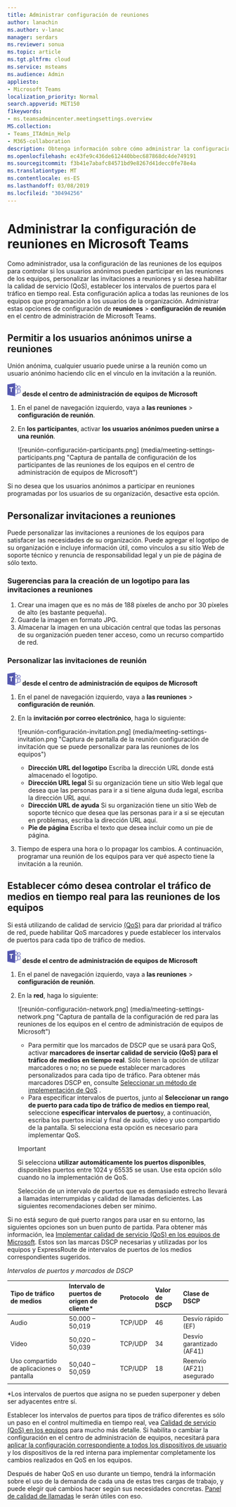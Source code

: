 ```yaml
---
title: Administrar configuración de reuniones
author: lanachin
ms.author: v-lanac
manager: serdars
ms.reviewer: sonua
ms.topic: article
ms.tgt.pltfrm: cloud
ms.service: msteams
ms.audience: Admin
appliesto:
- Microsoft Teams
localization_priority: Normal
search.appverid: MET150
f1keywords:
- ms.teamsadmincenter.meetingsettings.overview
MS.collection:
- Teams_ITAdmin_Help
- M365-collaboration
description: Obtenga información sobre cómo administrar la configuración para las reuniones de los equipos que los usuarios programar en la organización.
ms.openlocfilehash: ec43fe9c436de612440bbec687868dc4de749191
ms.sourcegitcommit: f3b41e7abafc84571bd9e8267d41decc0fe78e4a
ms.translationtype: MT
ms.contentlocale: es-ES
ms.lasthandoff: 03/08/2019
ms.locfileid: "30494256"
---
```

# <a name="manage-meeting-settings-in-microsoft-teams"></a>Administrar la configuración de reuniones en Microsoft Teams

Como administrador, usa la configuración de las reuniones de los equipos para controlar si los usuarios anónimos pueden participar en las reuniones de los equipos, personalizar las invitaciones a reuniones y si desea habilitar la calidad de servicio (QoS), establecer los intervalos de puertos para el tráfico en tiempo real. Esta configuración aplica a todas las reuniones de los equipos que programación a los usuarios de la organización. Administrar estas opciones de configuración de **reuniones** > **configuración de reunión** en el centro de administración de Microsoft Teams.

## <a name="allow-anonymous-users-to-join-meetings"></a>Permitir a los usuarios anónimos unirse a reuniones

Unión anónima, cualquier usuario puede unirse a la reunión como un usuario anónimo haciendo clic en el vínculo en la invitación a la reunión.

![los equipos-logotipo-30x30.png](media/teams-logo-30x30.png) **desde el centro de administración de equipos de Microsoft**

1. En el panel de navegación izquierdo, vaya a **las reuniones** > **configuración de reunión**.
2. En **los participantes**, activar **los usuarios anónimos pueden unirse a una reunión**.

    ![reunión-configuración-participants.png] (media/meeting-settings-participants.png "Captura de pantalla de configuración de los participantes de las reuniones de los equipos en el centro de administración de equipos de Microsoft")

Si no desea que los usuarios anónimos a participar en reuniones programadas por los usuarios de su organización, desactive esta opción.

## <a name="customize-meeting-invitations"></a>Personalizar invitaciones a reuniones

Puede personalizar las invitaciones a reuniones de los equipos para satisfacer las necesidades de su organización. Puede agregar el logotipo de su organización e incluye información útil, como vínculos a su sitio Web de soporte técnico y renuncia de responsabilidad legal y un pie de página de sólo texto.

### <a name="tips-for-creating-a-logo-for-meeting-invitations"></a>Sugerencias para la creación de un logotipo para las invitaciones a reuniones  

1. Crear una imagen que es no más de 188 píxeles de ancho por 30 píxeles de alto (es bastante pequeña).
2. Guarde la imagen en formato JPG.
3. Almacenar la imagen en una ubicación central que todas las personas de su organización pueden tener acceso, como un recurso compartido de red.

### <a name="customize-your-meeting-invitations"></a>Personalizar las invitaciones de reunión

![los equipos-logotipo-30x30.png](media/teams-logo-30x30.png) **desde el centro de administración de equipos de Microsoft**

1. En el panel de navegación izquierdo, vaya a **las reuniones** > **configuración de reunión**.
2. En la **invitación por correo electrónico**, haga lo siguiente:

    ![reunión-configuración-invitation.png] (media/meeting-settings-invitation.png "Captura de pantalla de la reunión configuración de invitación que se puede personalizar para las reuniones de los equipos")

    - **Dirección URL del logotipo** Escriba la dirección URL donde está almacenado el logotipo.
    - **Dirección URL legal** Si su organización tiene un sitio Web legal que desea que las personas para ir a si tiene alguna duda legal, escriba la dirección URL aquí.
    - **Dirección URL de ayuda** Si su organización tiene un sitio Web de soporte técnico que desea que las personas para ir a si se ejecutan en problemas, escriba la dirección URL aquí.
    - **Pie de página** Escriba el texto que desea incluir como un pie de página.
3. Tiempo de espera una hora o lo propagar los cambios. A continuación, programar una reunión de los equipos para ver qué aspecto tiene la invitación a la reunión.  

## <a name="set-how-you-want-to-handle-real-time-media-traffic-for-teams-meetings"></a>Establecer cómo desea controlar el tráfico de medios en tiempo real para las reuniones de los equipos

<a name="bknetwork"> </a>

Si está utilizando de calidad de servicio [(QoS)](qos-in-teams.md) para dar prioridad al tráfico de red, puede habilitar QoS marcadores y puede establecer los intervalos de puertos para cada tipo de tráfico de medios.

 ![los equipos-logotipo-30x30.png](media/teams-logo-30x30.png) **desde el centro de administración de equipos de Microsoft**

1. En el panel de navegación izquierdo, vaya a **las reuniones** > **configuración de reunión**.
2. En la **red**, haga lo siguiente:

    ![reunión-configuración-network.png] (media/meeting-settings-network.png "Captura de pantalla de la configuración de red para las reuniones de los equipos en el centro de administración de equipos de Microsoft")

    - Para permitir que los marcados de DSCP que se usará para QoS, activar **marcadores de insertar calidad de servicio (QoS) para el tráfico de medios en tiempo real**. Sólo tienen la opción de utilizar marcadores o no; no se puede establecer marcadores personalizados para cada tipo de tráfico. Para obtener más marcadores DSCP en, consulte [Seleccionar un método de implementación de QoS](QoS-in-Teams.md#select-a-qos-implementation-method) .
    - Para especificar intervalos de puertos, junto al **Seleccionar un rango de puerto para cada tipo de tráfico de medios en tiempo real**, seleccione **especificar intervalos de puertos**y, a continuación, escriba los puertos inicial y final de audio, vídeo y uso compartido de la pantalla. Si selecciona esta opción es necesario para implementar QoS.
    > [!IMPORTANT]
    > Si selecciona **utilizar automáticamente los puertos disponibles**, disponibles puertos entre 1024 y 65535 se usan. Use esta opción sólo cuando no la implementación de QoS.
    >
    > Selección de un intervalo de puertos que es demasiado estrecho llevará a llamadas interrumpidas y calidad de llamadas deficientes. Las siguientes recomendaciones deben ser mínimo.

 Si no está seguro de qué puerto rangos para usar en su entorno, las siguientes opciones son un buen punto de partida. Para obtener más información, lea [Implementar calidad de servicio (QoS) en los equipos de Microsoft](QoS-in-Teams.md). Estos son las marcas DSCP necesarias y utilizadas por los equipos y ExpressRoute de intervalos de puertos de los medios correspondientes sugeridos.

_Intervalos de puertos y marcados de DSCP_

Tipo de tráfico de medios| Intervalo de puertos de origen de cliente\* |Protocolo|Valor de DSCP|Clase de DSCP|
|:---             |:---                         |:---    |:---      |:---      |
|Audio            | 50.000 – 50,019               |TCP/UDP |46        |Desvío rápido (EF)|
|Vídeo            | 50,020 – 50,039               |TCP/UDP |34        |Desvío garantizado (AF41)|
|Uso compartido de aplicaciones o pantalla| 50,040 – 50,059      |TCP/UDP |18        |Reenvío (AF21) asegurado|
| | | | |

\*Los intervalos de puertos que asigna no se pueden superponer y deben ser adyacentes entre sí.

Establecer los intervalos de puertos para tipos de tráfico diferentes es sólo un paso en el control multimedia en tiempo real, vea [Calidad de servicio (QoS) en los equipos](qos-in-teams.md) para mucho más detalle. Si habilita o cambiar la configuración en el centro de administración de equipos, necesitará para [aplicar la configuración correspondiente a todos los dispositivos de usuario](QoS-in-Teams-clients.md) y los dispositivos de la red interna para implementar completamente los cambios realizados en QoS en los equipos.

Después de haber QoS en uso durante un tiempo, tendrá la información sobre el uso de la demanda de cada una de estas tres cargas de trabajo, y puede elegir qué cambios hacer según sus necesidades concretas. [Panel de calidad de llamadas](turning-on-and-using-call-quality-dashboard.md) le serán útiles con eso.